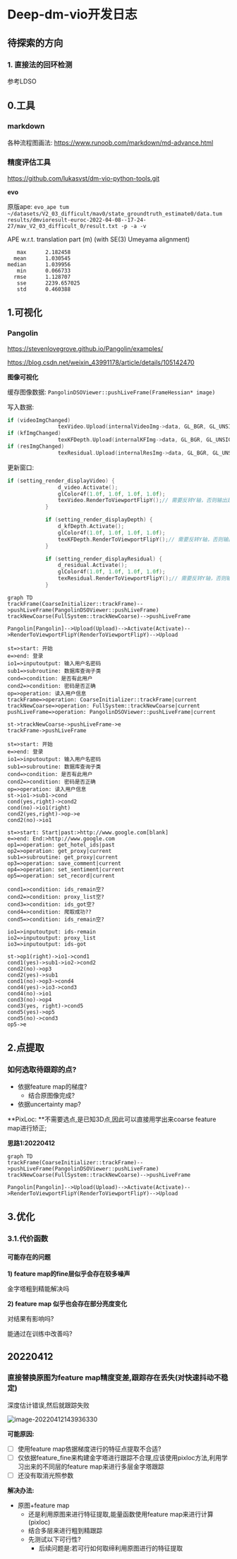 # Deep-dm-vio开发日志

## 待探索的方向

### 1. 直接法的回环检测

参考LDSO



## 0.工具
### markdown

各种流程图画法: https://www.runoob.com/markdown/md-advance.html

### 精度评估工具

https://github.com/lukasvst/dm-vio-python-tools.git

**evo**

原版ape: `evo_ape tum ~/datasets/V2_03_difficult/mav0/state_groundtruth_estimate0/data.tum results/dmvioresult-euroc-2022-04-08--17-24-27/mav_V2_03_difficult_0/result.txt -p -a -v`

APE w.r.t. translation part (m)
(with SE(3) Umeyama alignment)

       max      2.182458
      mean      1.030545
    median      1.039956
       min      0.066733
      rmse      1.128707
       sse      2239.657025
       std      0.460388


## 1.可视化
### Pangolin
https://stevenlovegrove.github.io/Pangolin/examples/

https://blog.csdn.net/weixin_43991178/article/details/105142470

**图像可视化**

缓存图像数据: `PangolinDSOViewer::pushLiveFrame(FrameHessian* image)`

写入数据: 

```cpp
if (videoImgChanged)
                texVideo.Upload(internalVideoImg->data, GL_BGR, GL_UNSIGNED_BYTE);
if (kfImgChanged)
                texKFDepth.Upload(internalKFImg->data, GL_BGR, GL_UNSIGNED_BYTE);
if (resImgChanged)
                texResidual.Upload(internalResImg->data, GL_BGR, GL_UNSIGNED_BYTE);
```

更新窗口:

```cpp
if (setting_render_displayVideo) {
                d_video.Activate();
                glColor4f(1.0f, 1.0f, 1.0f, 1.0f);
                texVideo.RenderToViewportFlipY();// 需要反转Y轴，否则输出是倒着的
            }

            if (setting_render_displayDepth) {
                d_kfDepth.Activate();
                glColor4f(1.0f, 1.0f, 1.0f, 1.0f);
                texKFDepth.RenderToViewportFlipY();// 需要反转Y轴，否则输出是倒着的
            }

            if (setting_render_displayResidual) {
                d_residual.Activate();
                glColor4f(1.0f, 1.0f, 1.0f, 1.0f);
                texResidual.RenderToViewportFlipY();// 需要反转Y轴，否则输出是倒着的
            }
```



```mermaid
graph TD
trackFrame(CoarseInitializer::trackFrame)-->pushLiveFrame(PangolinDSOViewer::pushLiveFrame)
trackNewCoarse(FullSystem::trackNewCoarse)-->pushLiveFrame

Pangolin[Pangolin]-->Upload(Upload)-->Activate(Activate)-->RenderToViewportFlipY(RenderToViewportFlipY)-->Upload
```

```flow
st=>start: 开始
e=>end: 登录
io1=>inputoutput: 输入用户名密码
sub1=>subroutine: 数据库查询子类
cond=>condition: 是否有此用户
cond2=>condition: 密码是否正确
op=>operation: 读入用户信息
trackFrame=>operation: CoarseInitializer::trackFrame|current
trackNewCoarse=>operation: FullSystem::trackNewCoarse|current
pushLiveFrame=>operation: PangolinDSOViewer::pushLiveFrame|current

st->trackNewCoarse->pushLiveFrame->e
trackFrame->pushLiveFrame
```





```flow
st=>start: 开始
e=>end: 登录
io1=>inputoutput: 输入用户名密码
sub1=>subroutine: 数据库查询子类
cond=>condition: 是否有此用户
cond2=>condition: 密码是否正确
op=>operation: 读入用户信息
st->io1->sub1->cond
cond(yes,right)->cond2
cond(no)->io1(right)
cond2(yes,right)->op->e
cond2(no)->io1
```

```flow
st=>start: Start|past:>http://www.google.com[blank]
e=>end: End:>http://www.google.com
op1=>operation: get_hotel_ids|past
op2=>operation: get_proxy|current
sub1=>subroutine: get_proxy|current
op3=>operation: save_comment|current
op4=>operation: set_sentiment|current
op5=>operation: set_record|current

cond1=>condition: ids_remain空?
cond2=>condition: proxy_list空?
cond3=>condition: ids_got空?
cond4=>condition: 爬取成功??
cond5=>condition: ids_remain空?

io1=>inputoutput: ids-remain
io2=>inputoutput: proxy_list
io3=>inputoutput: ids-got

st->op1(right)->io1->cond1
cond1(yes)->sub1->io2->cond2
cond2(no)->op3
cond2(yes)->sub1
cond1(no)->op3->cond4
cond4(yes)->io3->cond3
cond4(no)->io1
cond3(no)->op4
cond3(yes, right)->cond5
cond5(yes)->op5
cond5(no)->cond3
op5->e
```

## 2.点提取

### 如何选取待跟踪的点?

- 依据feature map的梯度?
  - 结合原图像完成?
- 依据uncertainty map?

**PixLoc: **不需要选点,是已知3D点,因此可以直接用学出来coarse feature map进行矫正;

**思路1:20220412**

```mermaid
graph TD
trackFrame(CoarseInitializer::trackFrame)-->pushLiveFrame(PangolinDSOViewer::pushLiveFrame)
trackNewCoarse(FullSystem::trackNewCoarse)-->pushLiveFrame

Pangolin[Pangolin]-->Upload(Upload)-->Activate(Activate)-->RenderToViewportFlipY(RenderToViewportFlipY)-->Upload
```





## 3.优化

### 3.1.代价函数

#### 可能存在的问题

**1) feature map的fine层似乎会存在较多噪声**

金字塔粗到精能解决吗

**2) feature map 似乎也会存在部分亮度变化**

对结果有影响吗?

能通过在训练中改善吗?





## 20220412

### 直接替换原图为feature map精度变差,跟踪存在丢失(对快速抖动不稳定)

深度估计错误,然后就跟踪失败

![image-20220412143936330](Deep-dm-vio%E5%BC%80%E5%8F%91%E6%97%A5%E5%BF%97.assets/image-20220412143936330.png)

**可能原因:**

- [ ] 使用feature map依据梯度进行的特征点提取不合适?
- [ ] 仅依据feature_fine来构建金字塔进行跟踪不合理,应该使用pixloc方法,利用学习出来的不同层的feature map来进行多层金字塔跟踪
- [ ] 还没有取消光照参数

**解决办法:**

- 原图+feature map
  - 还是利用原图来进行特征提取,能量函数使用feature map来进行计算(pixloc)
  - 结合多层来进行粗到精跟踪
  - 先测试以下可行性?
    - 后续问题是:若可行如何取缔利用原图进行的特征提取
